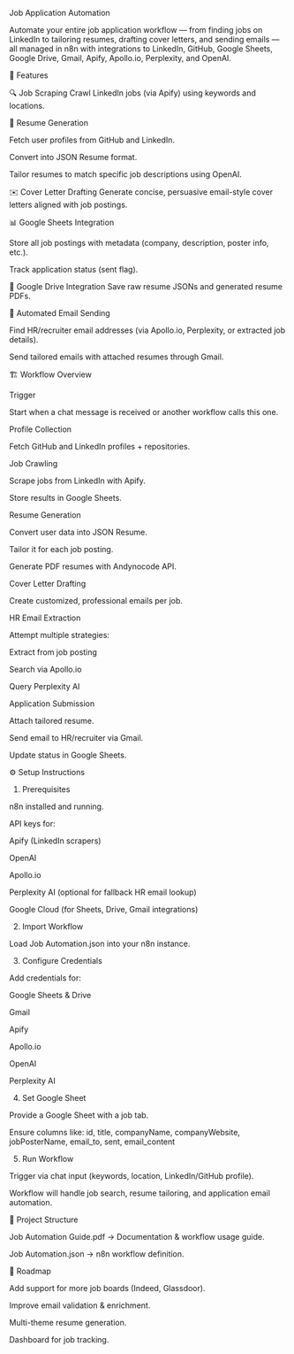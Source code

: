Job Application Automation

Automate your entire job application workflow — from finding jobs on LinkedIn to tailoring resumes, drafting cover letters, and sending emails — all managed in n8n with integrations to LinkedIn, GitHub, Google Sheets, Google Drive, Gmail, Apify, Apollo.io, Perplexity, and OpenAI.

📌 Features

🔍 Job Scraping
Crawl LinkedIn jobs (via Apify) using keywords and locations.

📝 Resume Generation

Fetch user profiles from GitHub and LinkedIn.

Convert into JSON Resume format.

Tailor resumes to match specific job descriptions using OpenAI.

✉️ Cover Letter Drafting
Generate concise, persuasive email-style cover letters aligned with job postings.

📊 Google Sheets Integration

Store all job postings with metadata (company, description, poster info, etc.).

Track application status (sent flag).

📂 Google Drive Integration
Save raw resume JSONs and generated resume PDFs.

📧 Automated Email Sending

Find HR/recruiter email addresses (via Apollo.io, Perplexity, or extracted job details).

Send tailored emails with attached resumes through Gmail.

🏗 Workflow Overview

Trigger

Start when a chat message is received or another workflow calls this one.

Profile Collection

Fetch GitHub and LinkedIn profiles + repositories.

Job Crawling

Scrape jobs from LinkedIn with Apify.

Store results in Google Sheets.

Resume Generation

Convert user data into JSON Resume.

Tailor it for each job posting.

Generate PDF resumes with Andynocode API.

Cover Letter Drafting

Create customized, professional emails per job.

HR Email Extraction

Attempt multiple strategies:

Extract from job posting

Search via Apollo.io

Query Perplexity AI

Application Submission

Attach tailored resume.

Send email to HR/recruiter via Gmail.

Update status in Google Sheets.

⚙️ Setup Instructions
1. Prerequisites

n8n
 installed and running.

API keys for:

Apify (LinkedIn scrapers)

OpenAI

Apollo.io

Perplexity AI (optional for fallback HR email lookup)

Google Cloud (for Sheets, Drive, Gmail integrations)

2. Import Workflow

Load Job Automation.json into your n8n instance.

3. Configure Credentials

Add credentials for:

Google Sheets & Drive

Gmail

Apify

Apollo.io

OpenAI

Perplexity AI

4. Set Google Sheet

Provide a Google Sheet with a job tab.

Ensure columns like:
id, title, companyName, companyWebsite, jobPosterName, email_to, sent, email_content

5. Run Workflow

Trigger via chat input (keywords, location, LinkedIn/GitHub profile).

Workflow will handle job search, resume tailoring, and application email automation.

📂 Project Structure

Job Automation Guide.pdf → Documentation & workflow usage guide.

Job Automation.json → n8n workflow definition.

🚀 Roadmap

Add support for more job boards (Indeed, Glassdoor).

Improve email validation & enrichment.

Multi-theme resume generation.

Dashboard for job tracking.

